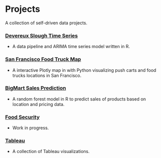 # Projects

A collection of self-driven data projects.

### [Devereux Slough Time Series](https://github.com/chriscross00/projects/tree/master/devereux_arima/reports)
- A data pipeline and ARIMA time series model written in R.

### [San Francisco Food Truck Map](https://nbviewer.jupyter.org/github/chriscross00/projects/blob/e9d176ecc9762848bc45723d9aee993c5d2c81f4/sf_food/sf_food.ipynb)
- A interactive Plotly map in with Python visualizing push carts and food trucks locations in San Francisco.

### [BigMart Sales Prediction](https://github.com/chriscross00/projects/blob/master/bigmart_sales/bigmart_sales_report.md)
- A random forest model in R to predict sales of products based on location and pricing data.

### [Food Security](https://github.com/chriscross00/projects/tree/master/food_security)
- Work in progress.

### [Tableau](https://public.tableau.com/profile/christopher.chan7070#!/)
- A collection of Tableau visualizations.

